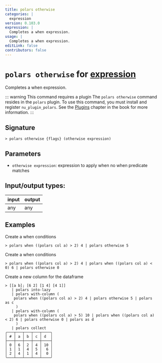 ```yaml
---
title: polars otherwise
categories: |
  expression
version: 0.103.0
expression: |
  Completes a when expression.
usage: |
  Completes a when expression.
editLink: false
contributors: false
---
```

<!-- This file is automatically generated. Please edit the command in https://github.com/nushell/nushell instead. -->

# `polars otherwise` for [expression](/commands/categories/expression.md)

<div class='command-title'>Completes a when expression.</div>

::: warning This command requires a plugin
The `polars otherwise` command resides in the `polars` plugin.
To use this command, you must install and register `nu_plugin_polars`.
See the [Plugins](/book/plugins.html) chapter in the book for more information.
:::


## Signature

```> polars otherwise {flags} (otherwise expression)```

## Parameters

 -  `otherwise expression`: expression to apply when no when predicate matches


## Input/output types:

| input | output |
| ----- | ------ |
| any   | any    |

## Examples

Create a when conditions
```nu
> polars when ((polars col a) > 2) 4 | polars otherwise 5

```

Create a when conditions
```nu
> polars when ((polars col a) > 2) 4 | polars when ((polars col a) < 0) 6 | polars otherwise 0

```

Create a new column for the dataframe
```nu
> [[a b]; [6 2] [1 4] [4 1]]
   | polars into-lazy
   | polars with-column (
    polars when ((polars col a) > 2) 4 | polars otherwise 5 | polars as c
     )
   | polars with-column (
    polars when ((polars col a) > 5) 10 | polars when ((polars col a) < 2) 6 | polars otherwise 0 | polars as d
     )
   | polars collect
╭───┬───┬───┬───┬────╮
│ # │ a │ b │ c │ d  │
├───┼───┼───┼───┼────┤
│ 0 │ 6 │ 2 │ 4 │ 10 │
│ 1 │ 1 │ 4 │ 5 │  6 │
│ 2 │ 4 │ 1 │ 4 │  0 │
╰───┴───┴───┴───┴────╯

```
